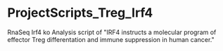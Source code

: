 # ProjectScripts_Treg_Irf4
RnaSeq Irf4 ko
Analysis script of "IRF4 instructs a molecular program of effector Treg differentation and immune suppression in human cancer."
